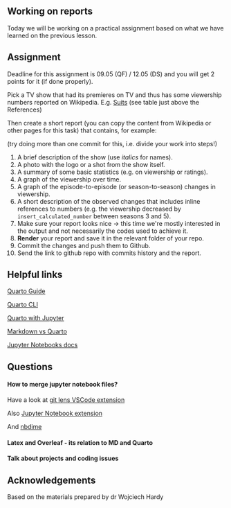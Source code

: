 
## Working on reports

Today we will be working on a practical assignment based on what we have learned on the previous lesson.

## Assignment 

Deadline for this assignment is 09.05 (QF) / 12.05 (DS) and you will get 2 points for it (if done properly).

Pick a TV show that had its premieres on TV and thus has some viewership numbers reported on Wikipedia. E.g. [Suits](https://en.wikipedia.org/wiki/List_of_Suits_episodes) (see table just above the References)

Then create a short report (you can copy the content from Wikipedia or other pages for this task) that contains, for example:

(try doing more than one commit for this, i.e. divide your work into steps!)

1.  A brief description of the show (use *italics* for names).
2.  A photo with the logo or a shot from the show itself.
3.  A summary of some basic statistics (e.g. on viewership or ratings).
4.  A graph of the viewership over time.
5.  A graph of the episode-to-episode (or season-to-season) changes in viewership.
6.  A short description of the observed changes that includes inline references to numbers (e.g. the viewership decreased by `insert_calculated_number` between seasons 3 and 5).
7.  Make sure your report looks nice -\> this time we're mostly interested in the output and not necessarily the codes used to achieve it.
8.  **Render** your report and save it in the relevant folder of your repo.
9.  Commit the changes and push them to Github.
10.  Send the link to github repo with commits history and the report.



## Helpful links

[Quarto Guide](https://quarto.org/docs/guide/)

[Quarto CLI](https://quarto.org/docs/get-started/)

[Quarto with Jupyter](https://quarto.org/docs/get-started/hello/jupyter.html)

[Markdown vs Quarto](https://quarto.org/docs/faq/rmarkdown.html)

[Jupyter Notebooks docs](https://docs.jupyter.org/en/latest/)


## Questions

#### How to merge jupyter notebook files?

Have a look at [git lens VSCode extension](https://www.gitkraken.com/gitlens) 

Also [Jupyter Notebook extension](https://marketplace.visualstudio.com/items?itemName=ms-toolsai.jupyter) 

And [nbdime](https://github.com/jupyter/nbdime)

#### Latex and Overleaf - its relation to MD and Quarto

#### Talk about projects and coding issues


## Acknowledgements
Based on the materials prepared by dr Wojciech Hardy
